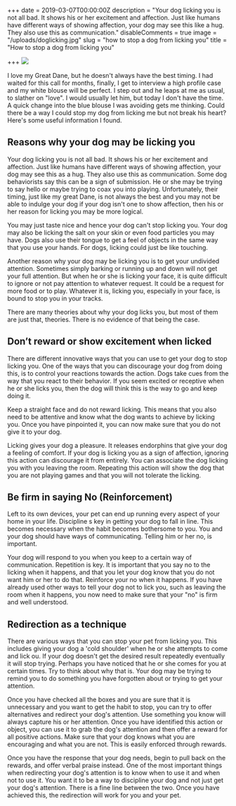 +++
date = 2019-03-07T00:00:00Z
description = "Your dog licking you is not all bad. It shows his or her excitement and affection. Just like humans have different ways of showing affection, your dog may see this like a hug. They also use this as communication."
disableComments = true
image = "/uploads/doglicking.jpg"
slug = "how to stop a dog from licking you"
title = "How to stop a dog from licking you"

+++
![](/uploads/doglicking.jpg)

I love my Great Dane, but he doesn't always have the best timing. I had waited for this call for months, finally, I get to interview a high profile case and my white blouse will be perfect. I step out and he leaps at me as usual, to slather on "love". I would usually let him, but today I don't have the time. A quick change into the blue blouse I was avoiding gets me thinking. Could there be a way I could stop my dog from licking me but not break his heart? Here's some useful information I found.

## Reasons why your dog may be licking you

Your dog licking you is not all bad. It shows his or her excitement and affection. Just like humans have different ways of showing affection, your dog may see this as a hug. They also use this as communication. Some dog behaviorists say this can be a sign of submission. He or she may be trying to say hello or maybe trying to coax you into playing. Unfortunately, their timing, just like my great Dane, is not always the best and you may not be able to indulge your dog if your dog isn't one to show affection, then his or her reason for licking you may be more logical.

You may just taste nice and hence your dog can't stop licking you. Your dog may also be licking the salt on your skin or even food particles you may have. Dogs also use their tongue to get a feel of objects in the same way that you use your hands. For dogs, licking could just be like touching.

Another reason why your dog may be licking you is to get your undivided attention. Sometimes simply barking or running up and down will not get your full attention. But when he or she is licking your face, it is quite difficult to ignore or not pay attention to whatever request. It could be a request for more food or to play. Whatever it is, licking you, especially in your face, is bound to stop you in your tracks.

There are many theories about why your dog licks you, but most of them are just that, theories. There is no evidence of that being the case.

## Don’t reward or show excitement when licked

There are different innovative ways that you can use to get your dog to stop licking you. One of the ways that you can discourage your dog from doing this, is to control your reactions towards the action. Dogs take cues from the way that you react to their behavior. If you seem excited or receptive when he or she licks you, then the dog will think this is the way to go and keep doing it.

Keep a straight face and do not reward licking. This means that you also need to be attentive and know what the dog wants to achieve by licking you. Once you have pinpointed it, you can now make sure that you do not give it to your dog.

Licking gives your dog a pleasure. It releases endorphins that give your dog a feeling of comfort. If your dog is licking you as a sign of affection, ignoring this action can discourage it from entirely. You can associate the dog licking you with you leaving the room. Repeating this action will show the dog that you are not playing games and that you will not tolerate the licking.

## Be firm in saying No (Reinforcement)

Left to its own devices, your pet can end up running every aspect of your home in your life. Discipline s key in getting your dog to fall in line. This becomes necessary when the habit becomes bothersome to you. You and your dog should have ways of communicating. Telling him or her no, is important.

Your dog will respond to you when you keep to a certain way of communication. Repetition is key. It is important that you say no to the licking when it happens, and that you let your dog know that you do not want him or her to do that. Reinforce your no when it happens. If you have already used other ways to tell your dog not to lick you, such as leaving the room when it happens, you now need to make sure that your "no" is firm and well understood.

## Redirection as a technique

There are various ways that you can stop your pet from licking you. This includes giving your dog a 'cold shoulder' when he or she attempts to come and lick ou. If your dog doesn't get the desired result repeatedly eventually it will stop trying. Perhaps you have noticed that he or she comes for you at certain times. Try to think about why that is. Your dog may be trying to remind you to do something you have forgotten about or trying to get your attention.

Once you have checked all the boxes and you are sure that it is unnecessary and you want to get the habit to stop, you can try to offer alternatives and redirect your dog's attention. Use something you know will always capture his or her attention. Once you have identified this action or object, you can use it to grab the dog's attention and then offer a reward for all positive actions. Make sure that your dog knows what you are encouraging and what you are not. This is easily enforced through rewards.

Once you have the response that your dog needs, begin to pull back on the rewards, and offer verbal praise instead. One of the most important things when redirecting your dog's attention is to know when to use it and when not to use it. You want it to be a way to discipline your dog and not just get your dog's attention. There is a fine line between the two. Once you have achieved this, the redirection will work for you and your pet.